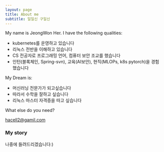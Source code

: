 ```yaml
---
layout: page
title: About me
subtitle: 일일신 구일신
---
```


My name is JeongWon Her. I have the following qualities:

- kubernetes를 운영하고 있습니다
- 리눅스 전반을 이해하고 있습니다
- CS 전공자로 프로그래밍 언어, 컴퓨터 보안 조교를 했습니다
- 인턴(블록체인, Spring-svn), 교육(AI보안), 현직(MLOPs, k8s pytorch)을 경험했습니다

My Dream is:

- 머신러닝 전문가가 되고싶습니다
- 따라서 수학을 잘하고 싶습니다
- 리눅스 마스터 자격증을 따고 싶습니다

What else do you need?

hacell2@gamil.com

### My story

나중에 들려드리겠습니다:)

<!--
To be honest, I'm having some trouble remembering right now, so why don't you just watch [my movie](https://en.wikipedia.org/wiki/The_Princess_Bride_%28film%29) and it will answer **all** your questions.
-->
